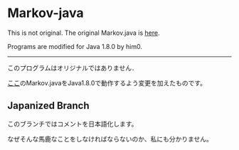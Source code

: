 # Markov-java

This is not original. The original Markov.java is [here](http://www.cs.princeton.edu/~bwk/tpop.webpage/).

Programs are modified for Java 1.8.0 by him0.

---

このプログラムはオリジナルではありません．

[ここ](http://www.cs.princeton.edu/~bwk/tpop.webpage/)のMarkov.javaをJava1.8.0で動作するよう変更を加えたものです。

## Japanized Branch

このブランチではコメントを日本語化します。

なぜそんな馬鹿なことをしなければならないのか、私にも分かりません。
